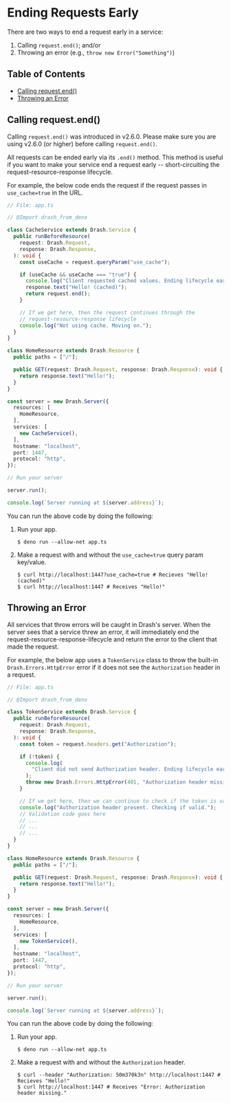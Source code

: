 # Ending Requests Early

There are two ways to end a request early in a service:

1. Calling `request.end()`; and/or
2. Throwing an error (e.g., `throw new Error("Something")`)

## Table of Contents

- [Calling request.end()](#calling-request-end)
- [Throwing an Error](#throwing-an-error)

## Calling request.end()

Calling `request.end()` was introduced in v2.6.0. Please make sure you are using
v2.6.0 (or higher) before calling `request.end()`.

All requests can be ended early via its `.end()` method. This method is useful
if you want to make your service end a request early -- short-circuiting the
request-resource-response lifecycle.

For example, the below code ends the request if the request passes in
`use_cache=true` in the URL.

```typescript
// File: app.ts

// @Import drash_from_deno

class CacheService extends Drash.Service {
  public runBeforeResource(
    request: Drash.Request,
    response: Drash.Response,
  ): void {
    const useCache = request.queryParam("use_cache");

    if (useCache && useCache === "true") {
      console.log("Client requested cached values. Ending lifecycle early.");
      response.text("Hello! (cached)");
      return request.end();
    }

    // If we get here, then the request continues through the
    // request-resource-response lifecycle
    console.log("Not using cache. Moving on.");
  }
}

class HomeResource extends Drash.Resource {
  public paths = ["/"];

  public GET(request: Drash.Request, response: Drash.Response): void {
    return response.text("Hello!");
  }
}

const server = new Drash.Server({
  resources: [
    HomeResource,
  ],
  services: [
    new CacheService(),
  ],
  hostname: "localhost",
  port: 1447,
  protocol: "http",
});

// Run your server

server.run();

console.log(`Server running at ${server.address}`);
```

You can run the above code by doing the following:

1. Run your app.

   ```text
   $ deno run --allow-net app.ts
   ```

2. Make a request with and without the `use_cache=true` query param key/value.

   ```text
   $ curl http://localhost:1447?use_cache=true # Recieves "Hello! (cached)"
   $ curl http://localhost:1447 # Receives "Hello!"
   ```

## Throwing an Error

All services that throw errors will be caught in Drash's server. When the server
sees that a service threw an error, it will immediately end the
request-resource-response-lifecycle and return the error to the client that made
the request.

For example, the below app uses a `TokenService` class to throw the built-in
`Drash.Errors.HttpError` error if it does not see the `Authorization` header in
a request.

```typescript
// File: app.ts

// @Import drash_from_deno

class TokenService extends Drash.Service {
  public runBeforeResource(
    request: Drash.Request,
    response: Drash.Response,
  ): void {
    const token = request.headers.get("Authorization");

    if (!token) {
      console.log(
        "Client did not send Authorization header. Ending lifecycle early.",
      );
      throw new Drash.Errors.HttpError(401, "Authorization header missing.");
    }

    // If we get here, then we can continue to check if the token is valid
    console.log("Authorization header present. Checking if valid.");
    // Validation code goes here
    // ...
    // ...
    // ...
  }
}

class HomeResource extends Drash.Resource {
  public paths = ["/"];

  public GET(request: Drash.Request, response: Drash.Response): void {
    return response.text("Hello!");
  }
}

const server = new Drash.Server({
  resources: [
    HomeResource,
  ],
  services: [
    new TokenService(),
  ],
  hostname: "localhost",
  port: 1447,
  protocol: "http",
});

// Run your server

server.run();

console.log(`Server running at ${server.address}`);
```

You can run the above code by doing the following:

1. Run your app.

   ```text
   $ deno run --allow-net app.ts
   ```

2. Make a request with and without the `Authorization` header.

   ```text
   $ curl --header "Authorization: 50m370k3n" http://localhost:1447 # Recieves "Hello!"
   $ curl http://localhost:1447 # Receives "Error: Authorization header missing."
   ```
